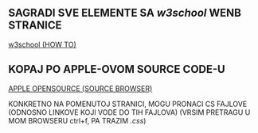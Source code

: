 ## SAGRADI SVE ELEMENTE SA *w3school* WENB STRANICE

[w3school (HOW TO)](https://www.w3schools.com/howto/howto_css_switch.asp)

## KOPAJ PO APPLE-OVOM SOURCE CODE-U

[APPLE OPENSOURCE (SOURCE BROWSER)](https://opensource.apple.com/source/WebCore/WebCore-1889.1/css/)

KONKRETNO NA POMENUTOJ STRANICI, MOGU PRONACI CS FAJLOVE (ODNOSNO LINKOVE KOJI VODE DO TIH FAJLOVA) (VRSIM PRETRAGU U MOM BROWSERU ctrl+f, PA TRAZIM *.css*)

